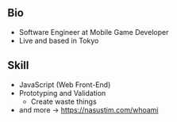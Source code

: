 ## Bio

- Software Engineer at Mobile Game Developer
- Live and based in Tokyo

## Skill

- JavaScript (Web Front-End)
- Prototyping and Validation
  - Create waste things
- and more -> https://nasustim.com/whoami
